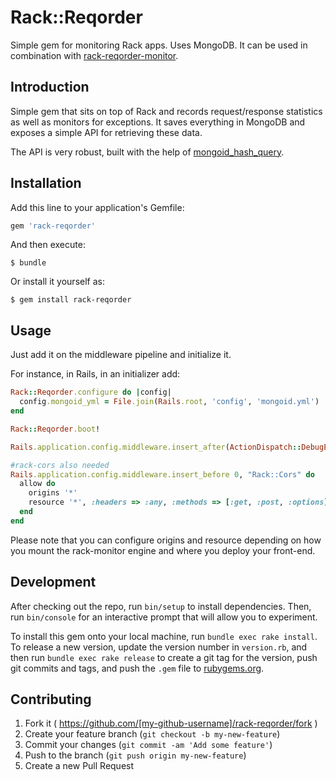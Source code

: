 # Rack::Reqorder

Simple gem for monitoring Rack apps. Uses MongoDB. It can be used in combination
with [rack-reqorder-monitor](https://github.com/kollegorna/rack-reqorder-monitor).

## Introduction
Simple gem that sits on top of Rack and records request/response statistics
as well as monitors for exceptions. It saves everything in MongoDB and exposes
a simple API for retrieving these data.

The API is very robust, built with the help of [mongoid_hash_query](https://github.com/kollegorna/mongoid_hash_query).

## Installation

Add this line to your application's Gemfile:

```ruby
gem 'rack-reqorder'
```

And then execute:

    $ bundle

Or install it yourself as:

    $ gem install rack-reqorder

## Usage
Just add it on the middleware pipeline and initialize it.

For instance, in Rails, in an initializer add:

```ruby
Rack::Reqorder.configure do |config|
  config.mongoid_yml = File.join(Rails.root, 'config', 'mongoid.yml')
end

Rack::Reqorder.boot!

Rails.application.config.middleware.insert_after(ActionDispatch::DebugExceptions , Rack::Reqorder::Logger)

#rack-cors also needed
Rails.application.config.middleware.insert_before 0, "Rack::Cors" do
  allow do
    origins '*'
    resource '*', :headers => :any, :methods => [:get, :post, :options]
  end
end
```
Please note that you can configure origins and resource depending on how you
mount the rack-monitor engine and where you deploy your front-end.

## Development

After checking out the repo, run `bin/setup` to install dependencies. Then, run `bin/console` for an interactive prompt that will allow you to experiment. 

To install this gem onto your local machine, run `bundle exec rake install`. To release a new version, update the version number in `version.rb`, and then run `bundle exec rake release` to create a git tag for the version, push git commits and tags, and push the `.gem` file to [rubygems.org](https://rubygems.org).

## Contributing

1. Fork it ( https://github.com/[my-github-username]/rack-reqorder/fork )
2. Create your feature branch (`git checkout -b my-new-feature`)
3. Commit your changes (`git commit -am 'Add some feature'`)
4. Push to the branch (`git push origin my-new-feature`)
5. Create a new Pull Request
